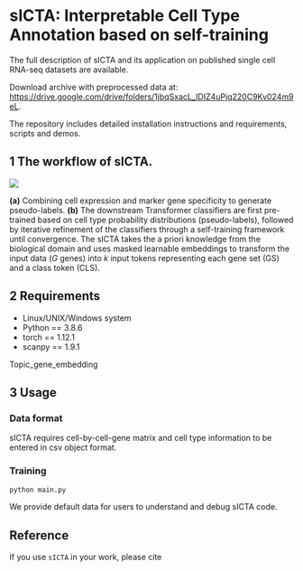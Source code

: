 # sICTA: Interpretable Cell Type Annotation based on self-training

The full description of sICTA and its application on published single cell RNA-seq datasets are available.

Download archive with preprocessed data at: https://drive.google.com/drive/folders/1jbqSxacL_IDIZ4uPjq220C9Kv024m9eL.

The repository includes detailed installation instructions and requirements, scripts and demos.


## 1 The workflow of sICTA.

![](Flow.jpg)

**(a)** Combining cell expression and marker gene specificity to generate pseudo-labels. **(b)**  The downstream Transformer classifiers are first pre-trained based on cell type probability distributions (pseudo-labels), followed by iterative refinement of the classifiers through a self-training framework until convergence. The sICTA takes the a priori knowledge from the biological domain and uses masked learnable embeddings to transform the input data ($G$ genes) into $k$ input tokens representing each gene set (GS) and a class token (CLS).
## 2 Requirements

+ Linux/UNIX/Windows system
+ Python == 3.8.6
+ torch == 1.12.1
+ scanpy == 1.9.1

Topic_gene_embedding

## 3 Usage

### Data format

sICTA requires cell-by-cell-gene matrix and cell type information to be entered in csv object format.

### Training

```bash
python main.py
```

We provide default data for users to understand and debug sICTA code.


## Reference

If you use `sICTA` in your work, please cite